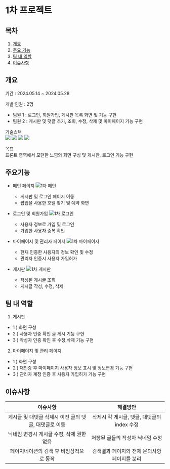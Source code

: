 # 1차 프로젝트
## 목차
1. [개요](#개요)
2. [주요 기능](#주요기능)
3. [팀 내 역할](#팀-내-역할)
4. [이슈사항](#이슈사항)

## 개요
 기간 : 2024.05.14 ~ 2024.05.28 <br>

 개발 인원 : 2명 <br>
 - 팀원 1 : 로그인, 회원가입, 게시판 목록 화면 및 기능 구현
 - 팀원 2 : 게시판 및 댓글 추가, 조회, 수정, 삭제 및 마이페이지 기능 구현

 기술스택<br>
<img src="https://img.shields.io/badge/CSS3-1572B6?style=for-the-badge&logo=CSS3&logoColor=white"> 
<img src="https://img.shields.io/badge/HTML-D0654C?style=for-the-badge&logo=HTML5&logoColor=white"> 
<img src="https://img.shields.io/badge/JavaScript-F7DF1E?style=for-the-badge&logo=JavaScript&logoColor=black"> 
<img src="https://img.shields.io/badge/Typescript-3D6AAC?style=for-the-badge&logo=Typescript&logoColor=white"> 

목표   
프론트 영역에서 모던한 느낌의 화면 구성 및 게시판, 로그인 기능 구현

## 주요기능
- 메인 페이지
![1차 메인](https://github.com/user-attachments/assets/a0c9e987-b8c4-40fc-9e8d-e4db6a478711)
   - 게시판 및 로그인 페이지 이동
   - 팝업을 사용한 호텔 찾기 및 예약 화면

- 로그인 및 회원가입
![1차 로그인](https://github.com/user-attachments/assets/b8bcc89d-947f-429f-b664-ebad2a13afbd)
   - 사용자 정보로 가입 및 로그인
   - 가입한 사용자 중복 확인

- 마이페이지 및 관리자 페이지
![1차 마이페이지](https://github.com/user-attachments/assets/e24d2ec3-8950-4793-bb32-23edb4084572)
   - 현재 인증한 사용자의 정보 확인 및 수정
   - 관리자 인증시 사용자 가입허가 

- 게시판
  ![1차 게시판](https://github.com/user-attachments/assets/5a08363f-12ef-45ce-9317-afed8e223641)
   - 작성된 게시글 조회
   - 게시글 작성, 수정, 삭제

## 팀 내 역할
1. 게시판 
 - 1 ) 화면 구성   
 - 2 ) 사용자 인증 확인 글 게시 기능 구현   
 - 3 ) 작성자 인증 확인 후 수정,삭제 기능 구현    

2. 마이페이지 및 관리 페이지
 - 1 ) 화면 구성   
 - 2 ) 재인증 후 마이페이지 사용자 정보 표시 및 정보변경 기능 구현   
 - 3 ) 관리자 계정 인증 후 사용자 가입허가 기능 구현   

## 이슈사항
 이슈사항 |  해결방안|
:------------: | :-----------: |
 게시글 및 대댓글 삭제시 이전 글의 댓글, 대댓글로 이동 | 삭제시 각 게시글, 댓글, 대댓글의 index 수정   |
 닉네임 변경시 게시글 수정, 삭제 권한 없음 | 저장된 글들의 작성자 닉네임 수정  |
페이지네이션의 검색 후 비정상적으로 동작 |  검색결과 페이지와 전체 문의사항 페이지를 분리 |



